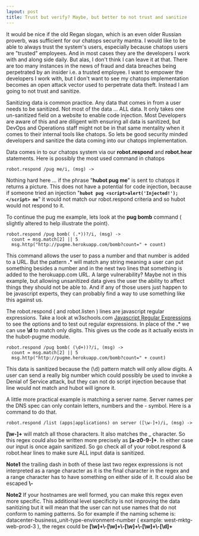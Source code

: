 ```yaml
---
layout: post
title: Trust but verify? Maybe, but better to not trust and sanitize
---
```


It would be nice if the old Regan slogan, which is an even older Russian proverb, was sufficient for our chatops security mantra.  I would like to be able to always trust the system's users, especially because chatops users are "trusted" employees.  And in most cases they are the developers I work with and along side daily.   But alas, I don't think I can leave it at that.  There are too many instances in the news of fraud and data breaches being perpetrated by an insider i.e. a trusted employee.   I want to empower the developers I work with, but I don't want to see my chatops implementation becomes an open attack vector used to perpetrate data theft.    Instead I am going to not trust and sanitize.

Sanitizing data is common practice.  Any data that comes in from a user needs to be sanitized.  Not most of the data ... ALL data.   It only takes one un-sanitized field on a website to enable code injection.  Most Developers are aware of this and are diligent with ensuring all data is sanitized, but DevOps and Operations staff might not be in that same mentality when it comes to their internal tools like chatops.   So lets be good security minded developers and sanitize the data coming into our chatops implementation.

Data comes in to our chatops system via our **robot.respond** and **robot.hear** statements. Here is possibly the most used command in chatops

```
robot.respond /pug me/i, (msg) ->
```

Nothing hard here ... if the phrase "**hubot pug me**" is sent to chatops it returns a picture.  This does not have a potential for code injection, because if someone tried an injection "**`hubot pug <script>alert('Injected!');</script> me`**" it would not match our robot.respond criteria and so hubot would not respond to it.

To continue the pug me example, lets look at the **pug bomb** command ( slightly altered to help illustrate the point).

```
robot.respond /pug bomb( (.*))?/i, (msg) ->
  count = msg.match[2] || 5
  msg.http("http://pugme.herokuapp.com/bomb?count=" + count)
```

This command allows the user to pass a number and that number is added to a URL.  But the pattern **.*** will match any string meaning a user can put something besides a number and in the next two lines that something is added to the herokuapp.com URL.   A large vulnerability?  Maybe not in this example, but allowing unsanitized data gives the user the ability to affect things they should not be able to.   And if any of those users just happen to be javascript experts, they can probably find a way to use something like this against us.

The robot.respond ( and robot.listen ) lines are javascript regular expressions.  Take a look at w3schools.com  [Javascript Regular Expressions](http://www.w3schools.com/jsref/jsref_obj_regexp.asp) to see the options and to test out regular expressions.  In place of the **.*** we can use **\d** to match only digits.  This gives us the code as it actually exists in the hubot-pugme module.

```
robot.respond /pug bomb( (\d+))?/i, (msg) ->
  count = msg.match[2] || 5
  msg.http("http://pugme.herokuapp.com/bomb?count=" + count)
```

This data is sanitized because the (\d) pattern match will only allow digits.  A user can send a really big number which could possibly be used to invoke a Denial of Service attack, but they can not do script injection because that line would not match and hubot will ignore it.

A little more practical example is matching a server name.  Server names per the DNS spec can only contain letters, numbers and the - symbol.  Here is a command to do that.

```
robot.respond /list (apps|applications) on server ([\w-]+)/i, (msg) ->
```

**[\w-]+** will match all those characters.  It also matches the _ character.  So this regex could also be written more precisely as **[a-z0-9-]+**.  In either case our input is once again sanitized.   So go check all of your robot.respond & robot.hear lines to make sure ALL input data is sanitized.


**Note1** the trailing dash in both of these last two regex expressions is not interpreted as a range character as it is the final character in the regex and a range character has to have something on either side of it.  It could also be escaped **\\-**

**Note2**  If your hostnames are well formed, you can make this regex even more specific.  This additional level specificity is not improving the data sanitizing but it will mean that the user can not use names that do not conform to naming patterns.  So for example if the naming scheme is:  datacenter-business_unit-type-environment-number ( example: west-mktg-web-prod-3 ), the regex could be **[\w]+\\-[\w]+\\-[\w]+\\-[\w]+\\-[\d]+**
